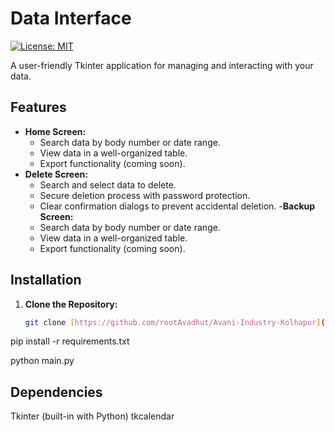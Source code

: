 # Data Interface

[![License: MIT](https://img.shields.io/badge/License-MIT-yellow.svg)](https://opensource.org/licenses/MIT)

A user-friendly Tkinter application for managing and interacting with your data.

## Features

- **Home Screen:**
    - Search data by body number or date range.
    - View data in a well-organized table.
    - Export functionality (coming soon).
- **Delete Screen:**
    - Search and select data to delete.
    - Secure deletion process with password protection.
    - Clear confirmation dialogs to prevent accidental deletion.
-**Backup Screen:**
    - Search data by body number or date range.
    - View data in a well-organized table.
    - Export functionality (coming soon).

## Installation

1. **Clone the Repository:**
   ```bash
   git clone [https://github.com/rootAvadhut/Avani-Industry-Kolhapur](https://github.com/yourusername/your-repository.git)

pip install -r requirements.txt

python main.py

## Dependencies
Tkinter (built-in with Python)
tkcalendar
